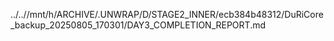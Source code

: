 ../..//mnt/h/ARCHIVE/.UNWRAP/D/STAGE2_INNER/ecb384b48312/DuRiCore_backup_20250805_170301/DAY3_COMPLETION_REPORT.md